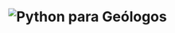 # ![Python para Geólogos](https://raw.githubusercontent.com/leouieda/python-geologia-2016/master/images/banner.png)

